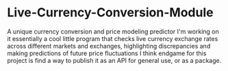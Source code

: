 # Live-Currency-Conversion-Module
A unique currency conversion and price modeling predictor I'm working on
it essentially a cool little program that checks live currency exchange rates across different markets and exchanges, highlighting discrepancies and making predictions of future price fluctuations
I think endgame for this project is find a way to publish it as an API for general use, or as a package.

